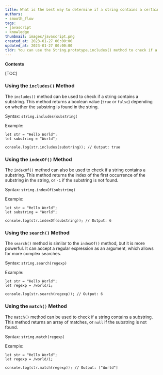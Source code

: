```yaml
---
title: What is the best way to determine if a string contains a certain substring in javascript?
authors:
- smooth_flow
tags:
- javascript
- knowledge
thumbnail: images/javascript.png
created_at: 2023-01-27 00:00:00
updated_at: 2023-01-27 00:00:00
tldr: You can use the String.prototype.includes() method to check if a string contains a substring.
---
```


**Contents**

[TOC]

### Using the `includes()` Method

The `includes()` method can be used to check if a string contains a substring. This method returns a boolean value (`true` or `false`) depending on whether the substring is found in the string.

Syntax: 
`string.includes(substring)`

Example: 
```
let str = "Hello World";
let substring = "World";

console.log(str.includes(substring)); // Output: true
```

### Using the `indexOf()` Method

The `indexOf()` method can also be used to check if a string contains a substring. This method returns the index of the first occurrence of the substring in the string, or `-1` if the substring is not found.

Syntax: 
`string.indexOf(substring)`

Example: 
```
let str = "Hello World";
let substring = "World";

console.log(str.indexOf(substring)); // Output: 6
```

### Using the `search()` Method

The `search()` method is similar to the `indexOf()` method, but it is more powerful. It can accept a regular expression as an argument, which allows for more complex searches.

Syntax: 
`string.search(regexp)`

Example: 
```
let str = "Hello World";
let regexp = /world/i;

console.log(str.search(regexp)); // Output: 6
```

### Using the `match()` Method

The `match()` method can be used to check if a string contains a substring. This method returns an array of matches, or `null` if the substring is not found.

Syntax: 
`string.match(regexp)`

Example: 
```
let str = "Hello World";
let regexp = /world/i;

console.log(str.match(regexp)); // Output: ["World"]
```
